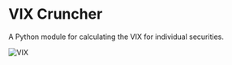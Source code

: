 # VIX Cruncher
A Python module for calculating the VIX for individual securities.

![VIX](https://www.google.com/url?sa=i&url=https%3A%2F%2Fwww.prospertrading.com%2Fvix-and-vxx-are-the-same-thing-right%2F&psig=AOvVaw3S18j_ZzN_KwiOTKSc20KW&ust=1601949988903000&source=images&cd=vfe&ved=0CAIQjRxqFwoTCJjxoPeunOwCFQAAAAAdAAAAABAW)

